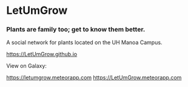 # LetUmGrow

### Plants are family too; get to know them better.

A social network for plants located on the UH Manoa Campus.

https://LetUmGrow.github.io

View on Galaxy:

https://letumgrow.meteorapp.com
https://LetUmGrow.meteorapp.com
